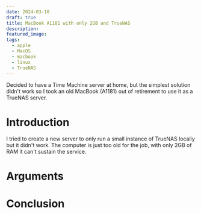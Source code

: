 ```yaml
---
date: 2024-03-10
draft: true
title: MacBook A1181 with only 2GB and TrueNAS
description: 
featured_image: 
tags: 
  - apple
  - MacOS
  - macbook
  - linux
  - TrueNAS
---
```

Decided to have a Time Machine server at home, but the simplest solution didn't work so I took an old MacBook (A1181) out of retirement to use it as a TrueNAS server.
# Introduction
I tried to create a new server to only run a small instance of TrueNAS locally but it didn't work. The computer is just too old for the job, with only 2GB of RAM it can't sustain the service.

# Arguments

# Conclusion

